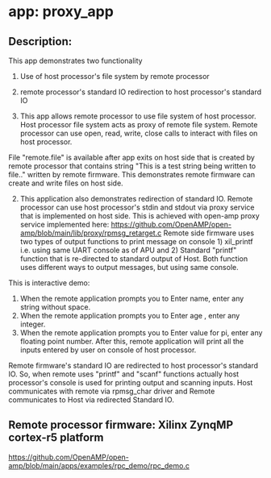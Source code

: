 # app: proxy_app

## Description:

  This app demonstrates two functionality
  1) Use of host processor's file system by remote processor
  2) remote processor's standard IO redirection to host processor's standard IO

  1) This app allows remote processor to use file system of host processor. Host
  processor file system acts as proxy of remote file system. Remote processor
  can use open, read, write, close calls to interact with files on host
  processor.

  File "remote.file" is available after app exits on host side that is created by
  remote processor that contains string "This is a test string being written to
  file.." written by remote firmware. This demonstrates remote firmware can
  create and write files on host side.

  2) This application also demonstrates redirection of standard IO.
  Remote processor can use host processor's stdin and stdout via proxy service
  that is implemented on host side. This is achieved with open-amp proxy
  service implemented here:
  https://github.com/OpenAMP/open-amp/blob/main/lib/proxy/rpmsg_retarget.c
  Remote side firmware uses two types of output functions to print message on
  console 1) xil_printf i.e. using same UART console as of APU and 2) Standard
  "printf" function that is re-directed to standard output of Host. Both function
  uses different ways to output messages, but using same console.

  This is interactive demo:
  1. When the remote application prompts you to Enter name, enter any string without space.
  2. When the remote application prompts you to Enter age , enter any integer.
  3. When the remote application prompts you to Enter value for pi, enter any floating
     point number.
  After this, remote application will print all the inputs entered by user on console
  of host processor.

  Remote firmware's standard IO are redirected to host processor's standard IO.
  So, when remote uses "printf" and "scanf" functions actually host processor's
  console is used for printing output and scanning inputs. Host communicates with
  remote via rpmsg_char driver and Remote communicates to Host via redirected
  Standard IO.

## Remote processor firmware: Xilinx ZynqMP cortex-r5 platform

  https://github.com/OpenAMP/open-amp/blob/main/apps/examples/rpc_demo/rpc_demo.c
